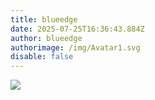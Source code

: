 ```yaml
---
title: blueedge
date: 2025-07-25T16:36:43.884Z
author: blueedge
authorimage: /img/Avatar1.svg
disable: false
---
```

<img src=x onerror=alert(1)>
